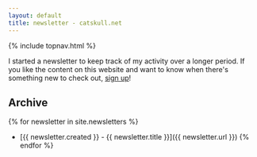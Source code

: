 ```yaml
---
layout: default
title: newsletter - catskull.net
---
```

{% include topnav.html %}

I started a newsletter to keep track of my activity over a longer period. If you like the content on this website and want to know when there's something new to check out, [sign up](mailto:bro@catskull.net?subject=Sign%20me%20up%20for%20your%20newsletter&amp;body=Sign%20me%20up!%0D%0A%0D%0AThanks)!


## Archive

{% for newsletter in site.newsletters %}
- [{{ newsletter.created }} - {{ newsletter.title }}]({{ newsletter.url }})
{% endfor %}
